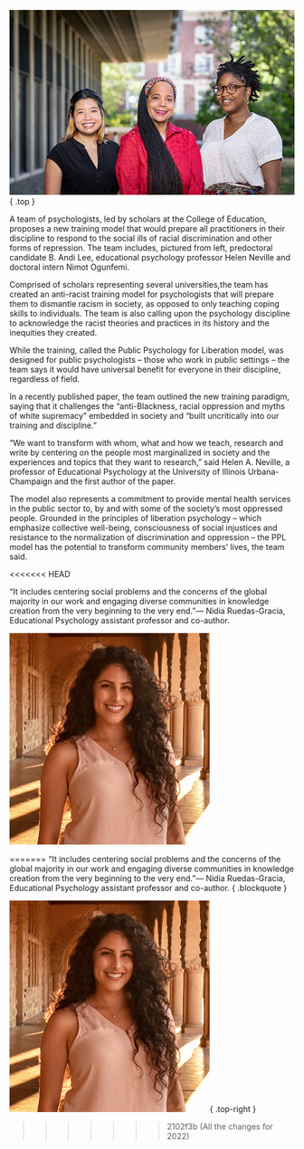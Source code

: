 ﻿---
layout: article.liquid
pageTitle: Train Future Psychologists to Dismantle Racism, Injustice in Society
url: paper_future_psychologists
byline: Sharita Forrest, Illinois News Bureau
---
![B. Andi Lee, Helen Neville, and Nimot Ogunfemi in front of College of Education building](/img/neville.png){ .top } 

A team of psychologists, led by scholars at the College of Education, proposes a new training model that would prepare all practitioners in their discipline to respond to the social ills of racial discrimination and other forms of repression. The team includes, pictured from left, predoctoral candidate B. Andi Lee, educational psychology professor Helen Neville and doctoral intern Nimot Ogunfemi. 

Comprised of scholars representing several universities,the team has created an anti-racist training model for psychologists that will prepare them to dismantle racism in society, as opposed to only teaching coping skills to individuals. The team is also calling upon the psychology discipline to acknowledge the racist theories and practices in its history and the inequities they created. 

While the training, called the Public Psychology for Liberation model, was designed for public psychologists – those who work in public settings – the team says it would have universal benefit for everyone in their discipline, regardless of field.

In a recently published paper, the team outlined the new training paradigm, saying that it challenges the “anti-Blackness, racial oppression and myths of white supremacy” embedded in society and “built uncritically into our training and discipline.”

“We want to transform with whom, what and how we teach, research and write by centering on the people most marginalized in society and the experiences and topics that they want to research,” said Helen A. Neville, a professor of Educational Psychology at the University of Illinois Urbana-Champaign and the first author of the paper. 

The model also represents a commitment to provide mental health services in the public sector to, by and with some of the society’s most oppressed people. Grounded in the principles of liberation psychology – which emphasize collective well-being, consciousness of social injustices and resistance to the normalization of discrimination and oppression – the PPL model has the potential to transform community members’ lives, the team said.

<<<<<<< HEAD
<div class="flex-half">
<p class="blockquote">“It includes centering social problems and the concerns of the global majority in our work and engaging diverse communities in knowledge creation from the very beginning to the very end.”— Nidia Ruedas-Gracia, Educational Psychology assistant professor and co-author.</p>
<p><img src="/img/nidia_ruedas_gracia.png" alt="Portrait of Nidia Ruedas-Gracia" class="top-right"></p>
</div>
=======
“It includes centering social problems and the concerns of the global majority in our work and engaging diverse communities in knowledge creation from the very beginning to the very end.”— Nidia Ruedas-Gracia, Educational Psychology assistant professor and co-author. { .blockquote }

![Portrait of Nidia Ruedas-Gracia](/img/nidia_ruedas_gracia.png){ .top-right } 
>>>>>>> 2102f3b (All the changes for 2022)
